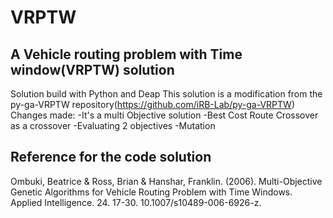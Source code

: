 # VRPTW
## A Vehicle routing problem with Time window(VRPTW) solution

Solution build with Python and Deap
This solution is a modification from the py-ga-VRPTW repository(https://github.com/iRB-Lab/py-ga-VRPTW)
Changes made:
	-It's a multi Objective solution
	-Best Cost Route Crossover as a crossover
	-Evaluating 2 objectives
	-Mutation 
  
## Reference for the code solution

Ombuki, Beatrice & Ross, Brian & Hanshar, Franklin. (2006). Multi-Objective
Genetic Algorithms for Vehicle Routing Problem with Time Windows. Applied
Intelligence. 24. 17-30. 10.1007/s10489-006-6926-z. 
  
